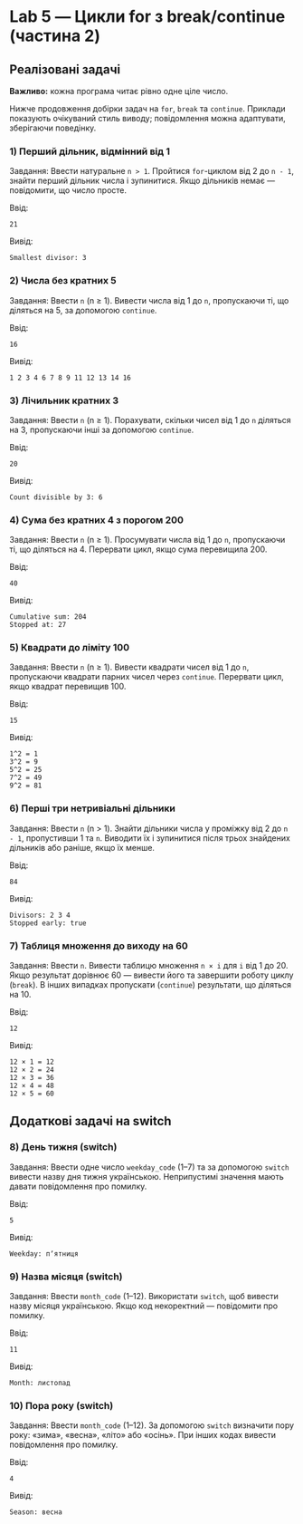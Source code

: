 # Lab 5 — Цикли for з break/continue (частина 2)
## Реалізовані задачі

**Важливо:** кожна програма читає рівно одне ціле число.

Нижче продовження добірки задач на `for`, `break` та `continue`. Приклади показують очікуваний стиль виводу; повідомлення можна адаптувати, зберігаючи поведінку.

### 1) Перший дільник, відмінний від 1
Завдання: Ввести натуральне `n > 1`. Пройтися `for`-циклом від 2 до `n - 1`, знайти перший дільник числа і зупинитися. Якщо дільників немає — повідомити, що число просте.

Ввід:
```
21
```
Вивід:
```
Smallest divisor: 3
```

### 2) Числа без кратних 5
Завдання: Ввести `n` (n ≥ 1). Вивести числа від 1 до `n`, пропускаючи ті, що діляться на 5, за допомогою `continue`.

Ввід:
```
16
```
Вивід:
```
1 2 3 4 6 7 8 9 11 12 13 14 16
```

### 3) Лічильник кратних 3
Завдання: Ввести `n` (n ≥ 1). Порахувати, скільки чисел від 1 до `n` діляться на 3, пропускаючи інші за допомогою `continue`.

Ввід:
```
20
```
Вивід:
```
Count divisible by 3: 6
```

### 4) Сума без кратних 4 з порогом 200
Завдання: Ввести `n` (n ≥ 1). Просумувати числа від 1 до `n`, пропускаючи ті, що діляться на 4. Перервати цикл, якщо сума перевищила 200.

Ввід:
```
40
```
Вивід:
```
Cumulative sum: 204
Stopped at: 27
```

### 5) Квадрати до ліміту 100
Завдання: Ввести `n` (n ≥ 1). Вивести квадрати чисел від 1 до `n`, пропускаючи квадрати парних чисел через `continue`. Перервати цикл, якщо квадрат перевищив 100.

Ввід:
```
15
```
Вивід:
```
1^2 = 1
3^2 = 9
5^2 = 25
7^2 = 49
9^2 = 81
```

### 6) Перші три нетривіальні дільники
Завдання: Ввести `n` (n > 1). Знайти дільники числа у проміжку від 2 до `n - 1`, пропустивши 1 та `n`. Виводити їх і зупинитися після трьох знайдених дільників або раніше, якщо їх менше.

Ввід:
```
84
```
Вивід:
```
Divisors: 2 3 4
Stopped early: true
```

### 7) Таблиця множення до виходу на 60
Завдання: Ввести `n`. Вивести таблицю множення `n × i` для `i` від 1 до 20. Якщо результат дорівнює 60 — вивести його та завершити роботу циклу (`break`). В інших випадках пропускати (`continue`) результати, що діляться на 10.

Ввід:
```
12
```
Вивід:
```
12 × 1 = 12
12 × 2 = 24
12 × 3 = 36
12 × 4 = 48
12 × 5 = 60
```

## Додаткові задачі на switch

### 8) День тижня (switch)
Завдання: Ввести одне число `weekday_code` (1–7) та за допомогою `switch` вивести назву дня тижня українською. Неприпустимі значення мають давати повідомлення про помилку.

Ввід:
```
5
```
Вивід:
```
Weekday: пʼятниця
```

### 9) Назва місяця (switch)
Завдання: Ввести `month_code` (1–12). Використати `switch`, щоб вивести назву місяця українською. Якщо код некоректний — повідомити про помилку.

Ввід:
```
11
```
Вивід:
```
Month: листопад
```

### 10) Пора року (switch)
Завдання: Ввести `month_code` (1–12). За допомогою `switch` визначити пору року: «зима», «весна», «літо» або «осінь». При інших кодах вивести повідомлення про помилку.

Ввід:
```
4
```
Вивід:
```
Season: весна
```
